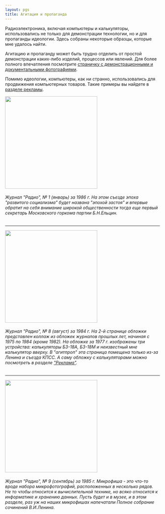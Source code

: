 ```yaml
---
layout: pgs
title: Агитация и пропаганда
---
```


Радиоэлектроника, включая компьютеры и калькуляторы, использовались не только для демонстрации технологии, но и для пропаганды идеологии. Здесь собраны некоторые образцы, которые мне удалось найти.

Агитацию и пропаганду может быть трудно отделить от простой демонстрации каких-либо изделий, процессов или явлений. Для более полного впечатления посмотрите [страничку с демонстрационными и документальными фотографиями](../../documentary).

Помимо идеологии, компьютеры, как ни странно, использовались для продвижения компьютерных товаров. Такие примеры вы найдете в [разделе рекламы](../../advetisement).

<img src="https://archive.radio.ru/web/img/1986/b.1986-01.000.jpg" width="300">

###### Журнал "Радио", № 1 (январь) за 1986 г. На этом съезде эпоха "развитого социализма" будет названа "эпохой застоя" и впервые обратит на себя внимание широкой общественности тогда еще первый секретарь Московского горкома партии Б.Н.Ельцин. 

______

<img src="https://archive.radio.ru/web/img/1984/f.1984-08.001.jpg" width="300">

###### Журнал "Радио", № 8 (август) за 1984 г. На 2-й странице обложки представлен коллаж из обложек журналов прошлых лет, начиная с 1975 по 1984 (кроме 1982). На обложке за 1977 г. изображены три устройства: калькуляторы Б3-18А, Б3-18М и неизвестный мне калькулятор вверху. В "агитпроп" эта страница помещена только из-за Ленина и съезда КПСС. А саму обложку с калькуляторами можно посмотреть в разделе ["Реклама"](../../advetisement).

______

<img src="https://archive.radio.ru/web/img/1985/b.1985-09.018.jpg" width="300">

###### Журнал "Радио", № 9 (сентябрь) за 1985 г. Микрофиша - это что-то вроде набора микрофотографий, расположенных в несколько рядов. Не то чтобы относится к вычислительной технике, но всяко относится к информатике и хранению данных. Пусть будет и в музее, и в этом разделе, раз уж на наших микрофишах напечатали Полное собрание сочинений В.И.Ленина.

